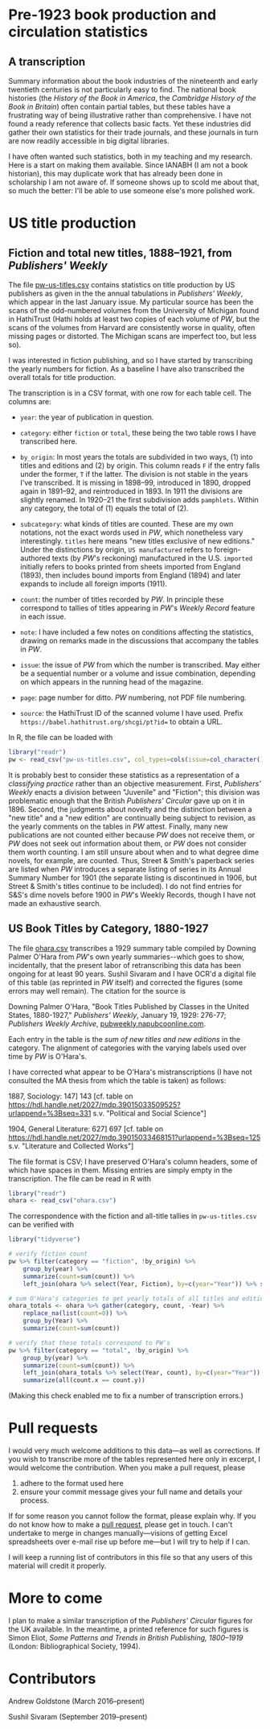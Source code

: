 
# Pre-1923 book production and circulation statistics

## A transcription

Summary information about the book industries of the nineteenth and early twentieth centuries is not particularly easy to find. The national book histories (the *History of the Book in America*, the *Cambridge History of the Book in Britain*) often contain partial tables, but these tables have a frustrating way of being illustrative rather than comprehensive. I have not found a ready reference that collects basic facts. Yet these industries did gather their own statistics for their trade journals, and these journals in turn are now readily accessible in big digital libraries.

I have often wanted such statistics, both in my teaching and my research. Here is a start on making them available. Since IANABH (I am not a book historian), this may duplicate work that has already been done in scholarship I am not aware of. If someone shows up to scold me about that, so much the better: I'll be able to use someone else's more polished work.

# US title production

## Fiction and total new titles, 1888–1921, from *Publishers' Weekly*

The file [pw-us-titles.csv](pw-us-titles.csv) contains statistics on title production by US publishers as given in the the annual tabulations in *Publishers' Weekly*, which appear in the last January issue. My particular source has been the scans of the odd-numbered volumes from the University of Michigan found in HathiTrust (Hathi holds at least two copies of each volume of *PW*, but the scans of the volumes from Harvard are consistently worse in quality, often missing pages or distorted. The Michigan scans are imperfect too, but less so).

I was interested in fiction publishing, and so I have started by transcribing the yearly numbers for fiction. As a baseline I have also transcribed the overall totals for title production.

The transcription is in a CSV format, with one row for each table cell. The columns are:

- `year`: the year of publication in question.

- `category`: either `fiction` or `total`, these being the two table rows I have transcribed here.

- `by_origin`: In most years the totals are subdivided in two ways, (1) into titles and editions and (2) by origin. This column reads `F` if the entry falls under the former, `T` if the latter. The division is not stable in the years I've transcribed. It is missing in 1898–99, introduced in 1890, dropped again in 1891–92, and reintroduced in 1893. In 1911 the divisions are slightly renamed. In 1920–21 the first subdivision adds `pamphlets`. Within any category, the total of (1) equals the total of (2).

- `subcategory`: what kinds of titles are counted. These are my own notations, not the exact words used in *PW*, which nonetheless vary interestingly. `titles` here means "new titles exclusive of new editions." Under the distinctions by origin, `US manufactured` refers to foreign-authored texts (by *PW*'s reckoning) manufactured in the U.S. `imported` initially refers to books printed from sheets imported from England (1893), then includes bound imports from England (1894) and later expands to include all foreign imports (1911).

- `count`: the number of titles recorded by *PW*. In principle these correspond to tallies of titles appearing in *PW*'s *Weekly Record* feature in each issue.

- `note`: I have included a few notes on conditions affecting the statistics, drawing on remarks made in the discussions that accompany the tables in *PW*.

- `issue`: the issue of *PW* from which the number is transcribed. May either be a sequential number or a volume and issue combination, depending on which appears in the running head of the magazine.

- `page`: page number for ditto. *PW* numbering, not PDF file numbering.

- `source`: the HathiTrust ID of the scanned volume I have used. Prefix `https://babel.hathitrust.org/shcgi/pt?id=` to obtain a URL.

In R, the file can be loaded with

```R
library("readr")
pw <- read_csv("pw-us-titles.csv", col_types=cols(issue=col_character()))
```

It is probably best to consider these statistics as a representation of a *classifying practice* rather than an objective measurement. First, *Publishers' Weekly* enacts a division between "Juvenile" and "Fiction"; this division was problematic enough that the British *Publishers' Circular* gave up on it in 1896. Second, the judgments about novelty and the distinction between a "new title" and a "new edition" are continually being subject to revision, as the yearly comments on the tables in *PW* attest. Finally, many new publications are not counted either because *PW* does not receive them, or *PW* does not seek out information about them, or *PW* does not consider them worth counting. I am still unsure about when and to what degree dime novels, for example, are counted. Thus, Street & Smith's paperback series are listed when *PW* introduces a separate listing of series in its Annual Summary Number for 1901 (the separate listing is discontinued in 1906, but Street & Smith's titles continue to be included). I do not find entries for S&S's dime novels before 1900 in *PW*'s Weekly Records, though I have not made an exhaustive search.

## US Book Titles by Category, 1880-1927

The file [ohara.csv](ohara.csv) transcribes a 1929 summary table compiled by Downing Palmer O'Hara from *PW*'s own yearly summaries--which goes to show, incidentally, that the present labor of retranscribing this data has been ongoing for at least 90 years. Sushil Sivaram and I have OCR'd a digital file of this table (as reprinted in *PW* itself) and corrected the figures (some errors may well remain). The citation for the source is

Downing Palmer O'Hara, "Book Titles Published by Classes in the United States, 1880-1927," _Publishers' Weekly_, January 19, 1929: 276-77; *Publishers Weekly Archive*, [pubweekly.napubcoonline.com](https://pubweekly.napubcoonline.com).

Each entry in the table is the *sum of new titles and new editions* in the category. The alignment of categories with the varying labels used over time by *PW* is O'Hara's.  

I have corrected what appear to be O'Hara's mistranscriptions (I have not consulted the MA thesis from which the table is taken) as follows:

1887, Sociology: 147] 143 [cf. table on <https://hdl.handle.net/2027/mdp.39015033509525?urlappend=%3Bseq=331> s.v. "Political and Social Science"]

1904, General Literature: 627] 697 [cf. table on <https://hdl.handle.net/2027/mdp.39015033468151?urlappend=%3Bseq=125> s.v. "Literature and Collected Works"]

The file format is CSV; I have preserved O'Hara's column headers, some of which have spaces in them. Missing entries are simply empty in the transcription. The file can be read in R with

```R
library("readr")
ohara <- read_csv("ohara.csv")
```

The correspondence with the fiction and all-title tallies in `pw-us-titles.csv` can be verified with

```R
library("tidyverse")

# verify fiction count
pw %>% filter(category == "fiction", !by_origin) %>%
    group_by(year) %>%
    summarize(count=sum(count)) %>%
    left_join(ohara %>% select(Year, Fiction), by=c(year="Year")) %>% summarize(all(count == Fiction))

# sum O'Hara's categories to get yearly totals of all titles and editions
ohara_totals <- ohara %>% gather(category, count, -Year) %>%
    replace_na(list(count=0)) %>%
    group_by(Year) %>%
    summarize(count=sum(count))

# verify that these totals correspond to PW's
pw %>% filter(category == "total", !by_origin) %>%
    group_by(year) %>%
    summarize(count=sum(count)) %>%
    left_join(ohara_totals %>% select(Year, count), by=c(year="Year")) %>%
    summarize(all(count.x == count.y))
```

(Making this check enabled me to fix a number of transcription errors.)

# Pull requests

I would very much welcome additions to this data—as well as corrections. If you wish to transcribe more of the tables represented here only in excerpt, I would welcome the contribution. When you make a pull request, please

1. adhere to the format used here
2. ensure your commit message gives your full name and details your process.

If for some reason you cannot follow the format, please explain why. If you do not know how to make a [pull request](https://help.github.com/articles/using-pull-requests/), please get in touch. I can't undertake to merge in changes manually—visions of getting Excel spreadsheets over e-mail rise up before me—but I will try to help if I can.

I will keep a running list of contributors in this file so that any users of this material will credit it properly.

# More to come

I plan to make a similar transcription of the *Publishers' Circular* figures for the UK available. In the meantime, a printed reference for such figures is Simon Eliot, *Some Patterns and Trends in British Publishing, 1800–1919* (London: Bibliographical Society, 1994).

# Contributors

Andrew Goldstone (March 2016–present)

Sushil Sivaram (September 2019–present)
